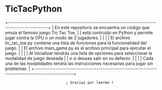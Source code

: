 # TicTacPython

+--------------------------------------------------------------------------------------------------+
|    En este repositorio se encuentra un código que emula el famoso juego Tic Tac Toe,             |
|   está contruido en Python y permite jugar contra la CPU o un modo de 2 jugadores.               |
|                                                                                                  |
|    El archivo tic_tac_toe.py contiene una lista de funciones para la funcionalidad del juego.    |
|    El archivo main_game.py es el archivo principal para ejecutar el juego.                       |
|                                                                                                  |
|    Al inicializar tendrás una lista de opciones para seleccionar la modalidad de juego deseada   |
|    o si deseas salir en su defecto.                                                              |
|                                                                                                  |
|    Cada una de las modalidades tendrá las instrucciones necesarias para jugar sin problemas.     |
+--------------------------------------------------------------------------------------------------+

                                ¡ Gracias por leerme !